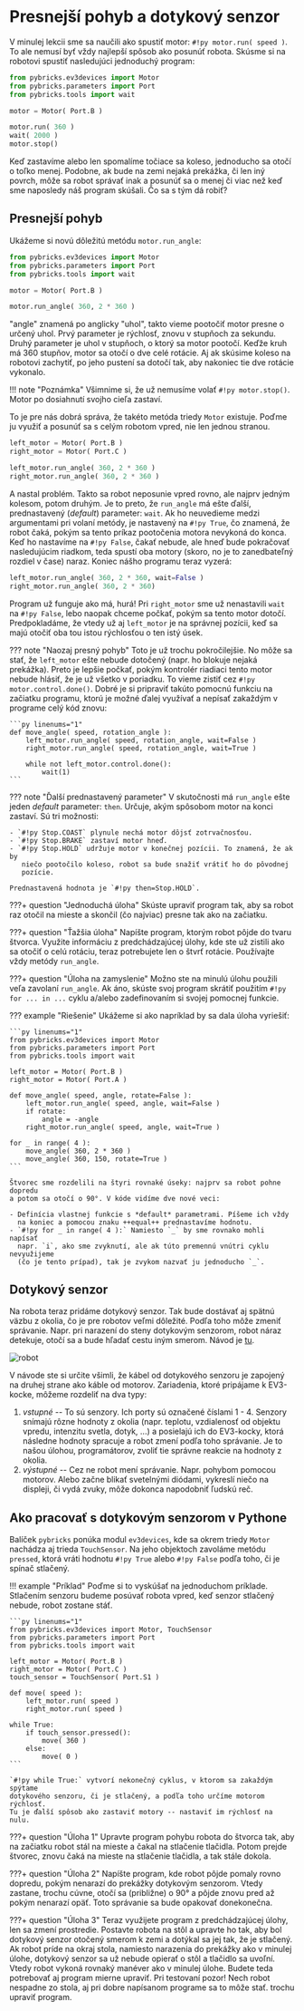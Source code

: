 # Presnejší pohyb a dotykový senzor

V minulej lekcii sme sa naučili ako spustiť motor: `#!py motor.run( speed )`.
To ale nemusí byť vždy najlepší spôsob ako posunúť robota. Skúsme si na robotovi
spustiť nasledujúci jednoduchý program:

```py linenums="1"
from pybricks.ev3devices import Motor
from pybricks.parameters import Port
from pybricks.tools import wait

motor = Motor( Port.B )

motor.run( 360 )
wait( 2000 )
motor.stop()
```

Keď zastavíme alebo len spomalíme točiace sa koleso, jednoducho sa otočí o toľko
menej. Podobne, ak bude na zemi nejaká prekážka, či len iný povrch, môže
sa robot správať inak a posunúť sa o menej či viac než keď sme naposledy náš
program skúšali. Čo sa s tým dá robiť?

## Presnejší pohyb

Ukážeme si novú dôležitú metódu `motor.run_angle`:

```py linenums="1"
from pybricks.ev3devices import Motor
from pybricks.parameters import Port
from pybricks.tools import wait

motor = Motor( Port.B )

motor.run_angle( 360, 2 * 360 )
```

"angle" znamená po anglicky "uhol", takto vieme pootočiť motor presne o určený
uhol. Prvý parameter je rýchlosť, znovu v stupňoch za sekundu. Druhý parameter
je uhol v stupňoch, o ktorý sa motor pootočí. Keďže kruh má 360 stupňov, motor
sa otočí o dve celé rotácie. Aj ak skúsime koleso na robotovi zachytiť, po jeho
pustení sa dotočí tak, aby nakoniec tie dve rotácie vykonalo.

!!! note "Poznámka"
    Všimnime si, že už nemusíme volať `#!py motor.stop()`. Motor po dosiahnutí
    svojho cieľa zastaví.

To je pre nás dobrá správa, že takéto metóda triedy `Motor` existuje. Poďme
ju využiť a posunúť sa s celým robotom vpred, nie len jednou stranou.

```py linenums="5"
left_motor = Motor( Port.B )
right_motor = Motor( Port.C )

left_motor.run_angle( 360, 2 * 360 )
right_motor.run_angle( 360, 2 * 360 )
```

A nastal problém. Takto sa robot neposunie vpred rovno, ale najprv jedným
kolesom, potom druhým. Je to preto, že `run_angle` má ešte ďalší, prednastavený
(*default*) parameter: `wait`. Ak ho neuvedieme medzi argumentami pri volaní
metódy, je nastavený na `#!py True`, čo znamená, že robot čaká, pokým sa tento
príkaz pootočenia motora nevykoná do konca. Keď ho nastavíme na `#!py False`,
čakať nebude, ale hneď bude pokračovať nasledujúcim riadkom, teda spustí oba
motory (skoro, no je to zanedbateľný rozdiel v čase) naraz. Koniec nášho
programu teraz vyzerá:

```py linenums="8"
left_motor.run_angle( 360, 2 * 360, wait=False )
right_motor.run_angle( 360, 2 * 360)
```

Program už funguje ako má, hurá! Pri `right_motor` sme už nenastavili `wait`
na `#!py False`, lebo naopak chceme počkať, pokým sa tento motor dotočí.
Predpokladáme, že vtedy už aj `left_motor` je na správnej pozícii, keď sa majú
otočiť oba tou istou rýchlosťou o ten istý úsek.

??? note "Naozaj presný pohyb"
    Toto je už trochu pokročilejšie. No môže sa stať, že `left_motor` ešte
    nebude dotočený (napr. ho blokuje nejaká prekážka). Preto je lepšie počkať,
    pokým kontrolér riadiaci tento motor nebude hlásiť, že je už všetko
    v poriadku. To vieme zistiť cez `#!py motor.control.done()`. Dobré je si
    pripraviť takúto pomocnú funkciu na začiatku programu, ktorú je možné ďalej
    využívať a nepísať zakaždým v programe celý kód znovu:

    ```py linenums="1"
    def move_angle( speed, rotation_angle ):
        left_motor.run_angle( speed, rotation_angle, wait=False )
        right_motor.run_angle( speed, rotation_angle, wait=True )

        while not left_motor.control.done():
            wait(1)
    ```

??? note "Ďalší prednastavený parameter"
    V skutočnosti má `run_angle` ešte jeden *default* parameter: `then`.
    Určuje, akým spôsobom motor na konci zastaví. Sú tri možnosti:

    - `#!py Stop.COAST` plynule nechá motor dôjsť zotrvačnosťou.
    - `#!py Stop.BRAKE` zastaví motor hneď.
    - `#!py Stop.HOLD` udržuje motor v konečnej pozícii. To znamená, že ak by
       niečo pootočilo koleso, robot sa bude snažiť vrátiť ho do pôvodnej
       pozície.

    Prednastavená hodnota je `#!py then=Stop.HOLD`.

???+ question "Jednoduchá úloha"
    Skúste upraviť program tak, aby sa robot raz otočil na mieste a skončil
    (čo najviac) presne tak ako na začiatku.

???+ question "Ťažšia úloha"
    Napíšte program, ktorým robot pôjde do tvaru štvorca. Využite informáciu
    z predchádzajúcej úlohy, kde ste už zistili ako sa otočiť o celú rotáciu,
    teraz potrebujete len o štvrť rotácie. Používajte vždy metódy
    `run_angle`.

???+ question "Úloha na zamyslenie"
    Možno ste na minulú úlohu použili veľa zavolaní `run_angle`. Ak áno, skúste
    svoj program skrátiť použitím `#!py for ... in ...` cyklu a/alebo
    zadefinovaním si svojej pomocnej funkcie.

??? example "Riešenie"
    Ukážeme si ako napríklad by sa dala úloha vyriešiť:

    ```py linenums="1"
    from pybricks.ev3devices import Motor
    from pybricks.parameters import Port
    from pybricks.tools import wait

    left_motor = Motor( Port.B )
    right_motor = Motor( Port.A )

    def move_angle( speed, angle, rotate=False ):
        left_motor.run_angle( speed, angle, wait=False )
        if rotate:
            angle = -angle
        right_motor.run_angle( speed, angle, wait=True )

    for _ in range( 4 ):
        move_angle( 360, 2 * 360 )
        move_angle( 360, 150, rotate=True )
    ```

    Štvorec sme rozdelili na štyri rovnaké úseky: najprv sa robot pohne dopredu
    a potom sa otočí o 90°. V kóde vidíme dve nové veci:

    - Definícia vlastnej funkcie s *default* parametrami. Píšeme ich vždy
      na koniec a pomocou znaku ++equal++ prednastavíme hodnotu.
    - `#!py for _ in range( 4 ):` Namiesto `_` by sme rovnako mohli napísať
      napr. `i`, ako sme zvyknutí, ale ak túto premennú vnútri cyklu nevyužijeme
      (čo je tento prípad), tak je zvykom nazvať ju jednoducho `_`.

## Dotykový senzor

Na robota teraz pridáme dotykový senzor. Tak bude dostávať aj spätnú väzbu
z okolia, čo je pre robotov veľmi dôležité. Podľa toho môže zmeniť správanie.
Napr. pri narazení do steny dotykovým senzorom, robot náraz detekuje, otočí sa
a bude hľadať cestu iným smerom. Návod je [tu](https://education.lego.com/v3/assets/blt293eea581807678a/blt95682a19090a6923/5f8801e2ad20281d51fbc1cc/ev3-touch-sensor-driving-base.pdf).

![robot](img/L5_robot.png)

V návode ste si určite všimli, že kábel od dotykového senzoru je zapojený
na druhej strane ako káble od motorov. Zariadenia, ktoré pripájame
k EV3-kocke, môžeme rozdeliť na dva typy:

1. *vstupné* -- To sú senzory. Ich porty sú označené číslami 1 - 4. Senzory
   snímajú rôzne hodnoty z okolia (napr. teplotu, vzdialenosť od objektu vpredu,
   intenzitu svetla, dotyk, ...) a posielajú ich do EV3-kocky, ktorá následne
   hodnoty spracuje a robot zmení podľa toho správanie. Je to našou úlohou,
   programátorov, zvoliť tie správne reakcie na hodnoty z okolia.
2. *výstupné* -- Cez ne robot mení správanie. Napr. pohybom pomocou motorov.
   Alebo začne blikať svetelnými diódami, vykreslí niečo na displeji, či vydá
   zvuky, môže dokonca napodobniť ľudskú reč.

## Ako pracovať s dotykovým senzorom v Pythone

Balíček `pybricks` ponúka modul `ev3devices`, kde sa okrem triedy `Motor`
nachádza aj trieda `TouchSensor`. Na jeho objektoch zavoláme metódu `pressed`,
ktorá vráti hodnotu `#!py True` alebo `#!py False` podľa toho, či je spínač
stlačený.

!!! example "Príklad"
    Poďme si to vyskúšať na jednoduchom príklade. Stlačením senzoru budeme
    posúvať robota vpred, keď senzor stlačený nebude, robot zostane stáť.

    ```py linenums="1"
    from pybricks.ev3devices import Motor, TouchSensor
    from pybricks.parameters import Port
    from pybricks.tools import wait

    left_motor = Motor( Port.B )
    right_motor = Motor( Port.C )
    touch_sensor = TouchSensor( Port.S1 )

    def move( speed ):
        left_motor.run( speed )
        right_motor.run( speed )

    while True:
        if touch_sensor.pressed():
            move( 360 )
        else:
            move( 0 )
    ```

    `#!py while True:` vytvorí nekonečný cyklus, v ktorom sa zakaždým spýtame
    dotykového senzoru, či je stlačený, a podľa toho určíme motorom rýchlosť.
    Tu je ďalší spôsob ako zastaviť motory -- nastaviť im rýchlosť na nulu.

???+ question "Úloha 1"
    Upravte program pohybu robota do štvorca tak, aby na začiatku robot stál
    na mieste a čakal na stlačenie tlačidla. Potom prejde štvorec, znovu čaká
    na mieste na stlačenie tlačidla, a tak stále dokola.

???+ question "Úloha 2"
    Napíšte program, kde robot pôjde pomaly rovno dopredu, pokým nenarazí
    do prekážky dotykovým senzorom. Vtedy zastane, trochu cúvne, otočí sa
    (približne) o 90° a pôjde znovu pred až pokým nenarazí opäť. Toto správanie
    sa bude opakovať donekonečna.

???+ question "Úloha 3"
    Teraz využijete program z predchádzajúcej úlohy, len sa zmení prostredie.
    Postavte robota na stôl a upravte ho tak, aby bol dotykový senzor otočený
    smerom k zemi a dotýkal sa jej tak, že je stlačený. Ak robot príde na okraj
    stola, namiesto narazenia do prekážky ako v minulej úlohe, dotykový senzor
    sa už nebude opierať o stôl a tlačidlo sa uvoľní. Vtedy robot vykoná rovnaký
    manéver ako v minulej úlohe. Budete teda potrebovať aj program mierne
    upraviť. Pri testovaní pozor! Nech robot nespadne zo stola, aj pri dobre
    napísanom programe sa to môže stať.
    trochu upraviť program.
